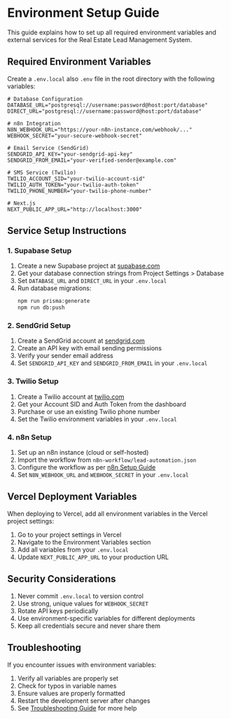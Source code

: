 # Environment Setup Guide

This guide explains how to set up all required environment variables and external services for the Real Estate Lead Management System.

## Required Environment Variables

Create a `.env.local` also `.env` file in the root directory with the following variables:

```env
# Database Configuration
DATABASE_URL="postgresql://username:password@host:port/database"
DIRECT_URL="postgresql://username:password@host:port/database"

# n8n Integration
N8N_WEBHOOK_URL="https://your-n8n-instance.com/webhook/..."
WEBHOOK_SECRET="your-secure-webhook-secret"

# Email Service (SendGrid)
SENDGRID_API_KEY="your-sendgrid-api-key"
SENDGRID_FROM_EMAIL="your-verified-sender@example.com"

# SMS Service (Twilio)
TWILIO_ACCOUNT_SID="your-twilio-account-sid"
TWILIO_AUTH_TOKEN="your-twilio-auth-token"
TWILIO_PHONE_NUMBER="your-twilio-phone-number"

# Next.js
NEXT_PUBLIC_APP_URL="http://localhost:3000"
```

## Service Setup Instructions

### 1. Supabase Setup

1. Create a new Supabase project at [supabase.com](https://supabase.com)
2. Get your database connection strings from Project Settings > Database
3. Set `DATABASE_URL` and `DIRECT_URL` in your `.env.local`
4. Run database migrations:
   ```bash
   npm run prisma:generate
   npm run db:push
   ```

### 2. SendGrid Setup

1. Create a SendGrid account at [sendgrid.com](https://sendgrid.com)
2. Create an API key with email sending permissions
3. Verify your sender email address
4. Set `SENDGRID_API_KEY` and `SENDGRID_FROM_EMAIL` in your `.env.local`

### 3. Twilio Setup

1. Create a Twilio account at [twilio.com](https://twilio.com)
2. Get your Account SID and Auth Token from the dashboard
3. Purchase or use an existing Twilio phone number
4. Set the Twilio environment variables in your `.env.local`

### 4. n8n Setup

1. Set up an n8n instance (cloud or self-hosted)
2. Import the workflow from `n8n-workflow/lead-automation.json`
3. Configure the workflow as per [n8n Setup Guide](n8n-setup.md)
4. Set `N8N_WEBHOOK_URL` and `WEBHOOK_SECRET` in your `.env.local`

## Vercel Deployment Variables

When deploying to Vercel, add all environment variables in the Vercel project settings:

1. Go to your project settings in Vercel
2. Navigate to the Environment Variables section
3. Add all variables from your `.env.local`
4. Update `NEXT_PUBLIC_APP_URL` to your production URL

## Security Considerations

1. Never commit `.env.local` to version control
2. Use strong, unique values for `WEBHOOK_SECRET`
3. Rotate API keys periodically
4. Use environment-specific variables for different deployments
5. Keep all credentials secure and never share them

## Troubleshooting

If you encounter issues with environment variables:

1. Verify all variables are properly set
2. Check for typos in variable names
3. Ensure values are properly formatted
4. Restart the development server after changes
5. See [Troubleshooting Guide](troubleshooting.md) for more help
